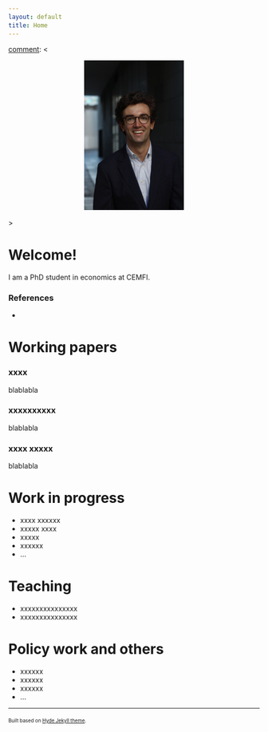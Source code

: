 ```yaml
---
layout: default
title: Home
---
```

[comment]: <
<p align="center">
  <img width="200" height=auto src="/photos/PELLO (53).jpg">
</p>
>

[comment]: <img src="/photos/PELLO (53).jpg" alt="Pello" align="center" width="300" height=auto/> 

# Welcome!

I am a PhD student in economics at CEMFI.

### References

- 

# Working papers

### xxxx

blablabla

### xxxxxxxxxx

blablabla

### xxxx xxxxx

blablabla


# Work in progress
- xxxx xxxxxx
- xxxxx xxxx
- xxxxx 
- xxxxxx
- ...

# Teaching
- xxxxxxxxxxxxxxx
- xxxxxxxxxxxxxxx

# Policy work and others
- xxxxxx
- xxxxxx
- xxxxxx
- ...


---
<sup><sub>Built based on [Hyde Jekyll theme](https://github.com/poole/hyde).<sub><sup>





